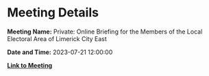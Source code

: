 # Meeting Details

**Meeting Name:** Private: Online Briefing for the Members of the Local Electoral Area of Limerick City East

**Date and Time:** 2023-07-21 12:00:00

**[Link to Meeting](https://www.limerick.ie/council/whats-on/private-online-briefing-for-the-members-of-the-local-electoral-area-of-limerick)**
